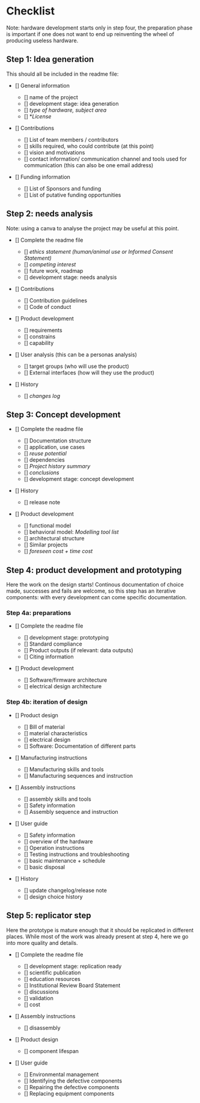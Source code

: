 # Checklist

Note: hardware development starts only in step four, the preparation phase is important if one does not want to end up reinventing the wheel of producing useless hardware.

## Step 1: Idea generation

This should all be included in the readme file:

- [] General information
  - [] name of the project
  - [] development stage: idea generation
  - [] *type of hardware, subject area*
  - [] **License*
  
- [] Contributions
  - [] List of team members / contributors
  - [] skills required, who could contribute (at this point)
  - [] vision and motivations
  - [] contact information/ communication channel and tools used for communication (this can also be one email address)
  
- [] Funding information
  - [] List of Sponsors and funding
  - [] List of putative funding opportunities

## Step 2: needs analysis

Note: using a canva to analyse the project may be useful at this point.
- [] Complete the readme file
  - [] *ethics statement (human/animal use or Informed Consent Statement)*
  - [] *competing interest*
  - [] future work, roadmap
  - [] development stage: needs analysis
  
  
- [] Contributions
  - [] Contribution guidelines
  - [] Code of conduct  

- [] Product development
  - [] requirements
  - [] constrains
  - [] capability

- [] User analysis (this can be a personas analysis)
  - [] target groups (who will use the product)
  - [] External interfaces (how will they use the product)

- [] History
  - [] *changes log*
  
## Step 3: Concept development

- [] Complete the readme file
  - [] Documentation structure
  - [] application, use cases
  - [] *reuse potential*
  - [] dependencies 
  - [] *Project history summary*
  - [] *conclusions*
  - [] development stage: concept development
  
- [] History
  - []  release note
  
  
- [] Product development
  - [] functional model
  - [] behavioral model: *Modelling tool list*
  - [] architectural structure
  - [] Similar projects
  - [] *foreseen cost + time cost*



## Step 4: product development and prototyping

Here the work on the design starts! Continous documentation of choice made, successes and fails are welcome, so this step has an iterative components: with every development can come specific documentation.

### Step 4a: preparations
- [] Complete the readme file
  - [] development stage: prototyping
  - [] Standard compliance
  - [] Product outputs (if relevant: data outputs)
  - [] Citing information

  
- [] Product development
  - [] Software/firmware architecture
  - [] electrical design architecture

### Step 4b: iteration of design

- [] Product design
  - [] Bill of material
  - [] material characteristics
  - [] electrical design
  - [] Software: Documentation of different parts
  
- [] Manufacturing instructions  
    - [] Manufacturing skills and tools
    - [] Manufacturing sequences and instruction
    
- [] Assembly instructions
  - [] assembly skills and tools
  - [] Safety information
  - [] Assembly sequence and instruction

- [] User guide
  - [] Safety information
  - [] overview of the hardware
  - [] Operation instructions
  - [] Testing instructions and troubleshooting
  - [] basic maintenance + schedule
  - [] basic disposal
  
- [] History  
  - [] update changelog/release note
  - [] design choice history


## Step 5: replicator step

Here the prototype is mature enough that it should be replicated in different places. While most of the work was already present at step 4, here we go into more quality and details.

- [] Complete the readme file
  - [] development stage: replication ready
  - [] scientific publication
  - [] education resources
  - [] Institutional Review Board Statement
  - [] discussions
  - [] validation
  - [] cost
  
- [] Assembly instructions
  - [] disassembly  

- [] Product design
  - [] component lifespan
  
- [] User guide
  - [] Environmental management
  - [] Identifying the defective components
  - [] Repairing the defective components
  - [] Replacing equipment components 



